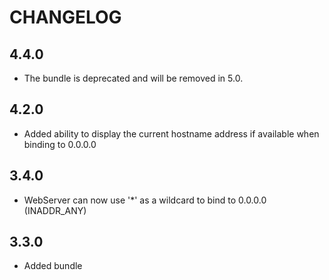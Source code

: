 CHANGELOG
=========

4.4.0
-----

 * The bundle is deprecated and will be removed in 5.0.

4.2.0
-----

 * Added ability to display the current hostname address if available when binding to 0.0.0.0

3.4.0
-----

 * WebServer can now use '*' as a wildcard to bind to 0.0.0.0 (INADDR_ANY)

3.3.0
-----

 * Added bundle
